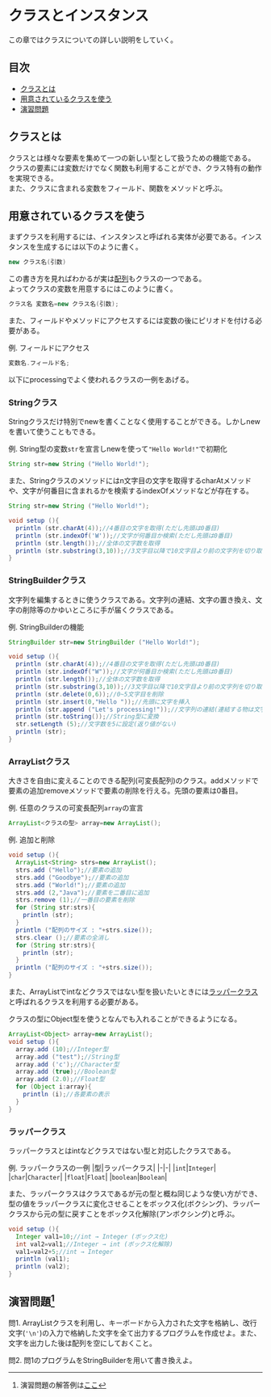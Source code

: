 # クラスとインスタンス
この章ではクラスについての詳しい説明をしていく。

## 目次
* [クラスとは](#クラスとは)  
* [用意されているクラスを使う](#用意されているクラスを使う)  
* [演習問題](#演習問題1)

## クラスとは
クラスとは様々な要素を集めて一つの新しい型として扱うための機能である。  
クラスの要素には変数だけでなく関数も利用することができ、クラス特有の動作を実現できる。  
また、クラスに含まれる変数をフィールド、関数をメソッドと呼ぶ。

## 用意されているクラスを使う
まずクラスを利用するには、インスタンスと呼ばれる実体が必要である。インスタンスを生成するには以下のように書く。
```java
new クラス名(引数)
```
この書き方を見ればわかるが実は[配列](Chapter4.md)もクラスの一つである。  
よってクラスの変数を用意するにはこのように書く。
```java
クラス名 変数名=new クラス名(引数);
```
また、フィールドやメソッドにアクセスするには変数の後にピリオドを付ける必要がある。

例. フィールドにアクセス
```java
変数名.フィールド名;
```
以下にprocessingでよく使われるクラスの一例をあげる。

### Stringクラス
Stringクラスだけ特別でnewを書くことなく使用することができる。しかしnewを書いて使うこともできる。

例. String型の変数`str`を宣言しnewを使って`"Hello World!"`で初期化
```java
String str=new String ("Hello World!");
```

また、Stringクラスのメソッドにはn文字目の文字を取得するcharAtメソッドや、文字が何番目に含まれるかを検索するindexOfメソッドなどが存在する。
```java
String str=new String ("Hello World!");

void setup (){
  println (str.charAt(4));//4番目の文字を取得(ただし先頭は0番目)
  println (str.indexOf('W'));//文字が何番目か検索(ただし先頭は0番目)
  println (str.length());//全体の文字数を取得
  println (str.substring(3,10));//3文字目以降で10文字目より前の文字列を切り取る(ただし先頭は0番目)
}
```

### StringBuilderクラス
文字列を編集するときに使うクラスである。文字列の連結、文字の置き換え、文字の削除等のかゆいところに手が届くクラスである。

例. StringBuilderの機能
```java
StringBuilder str=new StringBuilder ("Hello World!");

void setup (){
  println (str.charAt(4));//4番目の文字を取得(ただし先頭は0番目)
  println (str.indexOf("W"));//文字が何番目か検索(ただし先頭は0番目)
  println (str.length());//全体の文字数を取得
  println (str.substring(3,10));//3文字目以降で10文字目より前の文字列を切り取る(ただし先頭は0番目)
  println (str.delete(0,6));//0~5文字目を削除
  println (str.insert(0,"Hello "));//先頭に文字を挿入
  println (str.append ("Let's processing!"));//文字列の連結(連結する物は文字列でなくてもよい)
  println (str.toString());//String型に変換
  str.setLength (5);//文字数を5に設定(返り値がない)
  println (str);
}
```

### ArrayListクラス
大きさを自由に変えることのできる配列(可変長配列)のクラス。addメソッドで要素の追加removeメソッドで要素の削除を行える。先頭の要素は0番目。

例. 任意のクラスの可変長配列`array`の宣言
```java
ArrayList<クラスの型> array=new ArrayList();
```

例. 追加と削除
```java
void setup (){
  ArrayList<String> strs=new ArrayList();
  strs.add ("Hello");//要素の追加
  strs.add ("Goodbye");//要素の追加
  strs.add ("World!");//要素の追加
  strs.add (2,"Java");//要素を二番目に追加
  strs.remove (1);//一番目の要素を削除
  for (String str:strs){
    println (str);
  }
  println ("配列のサイズ : "+strs.size());
  strs.clear ();//要素の全消し
  for (String str:strs){
    println (str);
  }
  println ("配列のサイズ : "+strs.size());
}
```

また、ArrayListでintなどクラスではない型を扱いたいときには[ラッパークラス](#ラッパークラス)と呼ばれるクラスを利用する必要がある。

クラスの型にObject型を使うとなんでも入れることができるようになる。
```java
ArrayList<Object> array=new ArrayList();
void setup (){
  array.add (10);//Integer型
  array.add ("test");//String型
  array.add ('c');//Character型
  array.add (true);//Boolean型
  array.add (2.0);//Float型
  for (Object i:array){
    println (i);//各要素の表示
  }
}
```

### ラッパークラス
ラッパークラスとはintなどクラスではない型と対応したクラスである。

例. ラッパークラスの一例
|型|ラッパークラス|
|-|-|
|`int`|`Integer`|
|`char`|`Character`|
|`float`|`Float`|
|`boolean`|`Boolean`|

また、ラッパークラスはクラスであるが元の型と概ね同じような使い方ができ、型の値をラッパークラスに変化させることをボックス化(ボクシング)、ラッパークラスから元の型に戻すことをボックス化解除(アンボクシング)と呼ぶ。

```java
void setup (){
  Integer val1=10;//int → Integer (ボックス化)
  int val2=val1;//Integer → int (ボックス化解除)
  val1=val2+5;//int → Integer
  println (val1);
  println (val2);
}
```

## 演習問題[^1]
問1. ArrayListクラスを利用し、キーボードから入力された文字を格納し、改行文字(`'\n'`)の入力で格納した文字を全て出力するプログラムを作成せよ。また、文字を出力した後は配列を空にしておくこと。

問2. 問1のプログラムをStringBuilderを用いて書き換えよ。

[^1]: 演習問題の解答例は[ここ](answers.md)